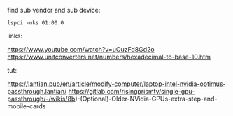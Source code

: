 find sub vendor and sub device:

`lspci -nks 01:00.0`


links:

https://www.youtube.com/watch?v=uOuzFd8Gd2o
https://www.unitconverters.net/numbers/hexadecimal-to-base-10.htm

tut:

https://lantian.pub/en/article/modify-computer/laptop-intel-nvidia-optimus-passthrough.lantian/
https://gitlab.com/risingprismtv/single-gpu-passthrough/-/wikis/8b)-(Optional)-Older-NVidia-GPUs-extra-step-and-mobile-cards